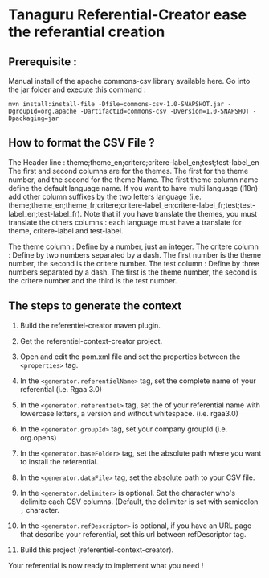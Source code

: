 # Tanaguru Referential-Creator ease the referantial creation

## Prerequisite :
Manual install of the apache commons-csv library available here.
Go into the jar folder and execute this command :

`mvn install:install-file -Dfile=commons-csv-1.0-SNAPSHOT.jar -DgroupId=org.apache -DartifactId=commons-csv -Dversion=1.0-SNAPSHOT -Dpackaging=jar`

## How to format the CSV File ?
The Header line : theme;theme_en;critere;critere-label_en;test;test-label_en
The first and second columns are for the themes. The first for the theme number, and the second for the theme Name. The first theme column name define the default language name. If you want to have multi language (i18n) add other column suffixes by the two letters language (i.e. theme;theme_en;theme_fr;critere;critere-label_en;critere-label_fr;test;test-label_en;test-label_fr).
Note that if you have translate the themes, you must translate the others columns : each language must have a  translate for theme, critere-label and test-label.

The theme column : Define by a number, just an integer.
The critere column : Define by two numbers separated by a dash. The first number is the theme number, the second is the critere number.
The test column : Define by three numbers separated by a dash. The first is the theme number, the second is the critere number and the third is the test number.

## The steps to generate the context

1. Build the referentiel-creator maven plugin.

1. Get the referentiel-context-creator project.

1. Open and edit the pom.xml file and set the properties between the `<properties>` tag. 
 1. In the `<generator.referentielName>` tag, set the complete name of your referential (i.e. Rgaa 3.0) 
 1. In the `<generator.referentiel>` tag, set the of your referential name with lowercase letters, a version and without whitespace. (i.e. rgaa3.0)
 1. In the `<generator.groupId>` tag, set your company groupId (i.e. org.opens)
 1. In the `<generator.baseFolder>` tag, set the absolute path where you want to install the referential.
 1. In the `<generator.dataFile>` tag, set the absolute path to your CSV file.
 1. In the `<generator.delimiter>` is optional. Set the character who's delimite each CSV columns. (Default, the delimiter is set with semicolon `;` character. 
 1. In the `<generator.refDescriptor>` is optional, if you have an URL page that describe your referential, set this url between refDescriptor tag.
1. Build this project (referentiel-context-creator).

Your referential is now ready to implement what you need !